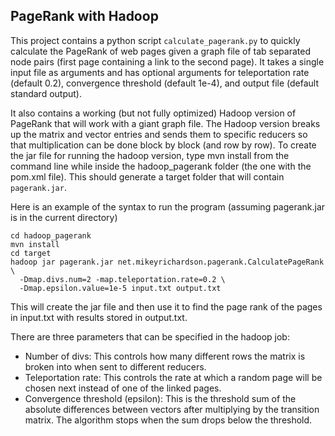 ## PageRank with Hadoop

This project contains a python script `calculate_pagerank.py` to quickly calculate the PageRank of web pages given a graph file of tab separated node pairs (first page containing a link to the second page). It takes a single input file as arguments and has optional arguments for teleportation rate (default 0.2), convergence threshold (default 1e-4), and output file (default standard output).


It also contains a working (but not fully optimized) Hadoop version of PageRank that will work with a giant graph file. The Hadoop version breaks up the matrix and vector entries and sends them to specific reducers so that multiplication can be done block by block (and row by row). To create the jar file for running the hadoop version, type mvn install from the command line while inside the hadoop_pagerank folder (the one with the pom.xml file). This should generate a target folder that will contain `pagerank.jar`.

Here is an example of the syntax to run the program (assuming pagerank.jar is in the current directory)

```
cd hadoop_pagerank
mvn install
cd target
hadoop jar pagerank.jar net.mikeyrichardson.pagerank.CalculatePageRank \ 
  -Dmap.divs.num=2 -map.teleportation.rate=0.2 \ 
  -Dmap.epsilon.value=1e-5 input.txt output.txt
```

This will create the jar file and then use it to find the page rank of the pages in input.txt with results stored in output.txt.

There are three parameters that can be specified in the hadoop job:

* Number of divs: This controls how many different rows the matrix is broken into when sent to different reducers.
* Teleportation rate: This controls the rate at which a random page will be chosen next instead of one of the linked pages.
* Convergence threshold (epsilon): This is the threshold sum of the absolute differences between vectors after multiplying by the transition matrix. The algorithm stops when the sum drops below the threshold.